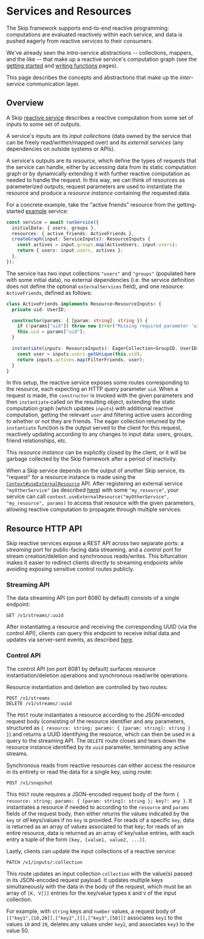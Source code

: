 # Services and Resources

The Skip framework supports end-to-end reactive programming: computations are evaluated reactively within each service, and data is pushed eagerly from reactive services to their consumers.

We've already seen the _intra_-service abstractions -- collections, mappers, and the like -- that make up a reactive service's computation graph (see the [getting started](getting_started.md) and [writing functions](functions.md) pages).

This page describes the concepts and abstractions that make up the _inter_-service communication layer.

## Overview

A Skip [reactive service](api/api/interfaces/SkipService) describes a reactive computation from some set of inputs to some set of outputs.

A service's inputs are its *input collections* (data owned by the service that can be freely read/written/mapped over) and its *external services* (any dependencies on outside systems or APIs).

A service's outputs are its *resource*, which define the types of requests that the service can handle, either by accessing data from its static computation graph or by dynamically extending it with further reactive computation as needed to handle the request.
In this way, we can think of resources as parameterized outputs; request parameters are used to instantiate the resource and produce a *resource instance* containing the requested data.

For a concrete example, take the "active friends" resource from the getting-started [example](getting_started.md#the-anatomy-of-a-skip-service) service:

```typescript
const service = await runService({
  initialData: { users, groups },
  resources: { active_friends: ActiveFriends },
  createGraph(input: ServiceInputs): ResourceInputs {
    const actives = input.groups.map(ActiveUsers, input.users);
    return { users: input.users, actives };
  },
});
```

The service has two input collections `"users"` and `"groups"` (populated here with some initial data), no external dependencies (i.e. the service definition does not define the optional `externalServices` field), and one resource: `ActiveFriends`, defined as follows:

```typescript
class ActiveFriends implements Resource<ResourceInputs> {
  private uid: UserID;

  constructor(params: { [param: string]: string }) {
    if (!params["uid"]) throw new Error("Missing required parameter 'uid'");
    this.uid = params["uid"];
  }

  instantiate(inputs: ResourceInputs): EagerCollection<GroupID, UserID> {
    const user = inputs.users.getUnique(this.uid);
    return inputs.actives.map(FilterFriends, user);
  }
}
```

In this setup, the reactive service exposes some routes corresponding to the resource, each expecting an HTTP query parameter `uid`.
When a request is made, the `constructor` is invoked with the given parameters and then `instantiate` called on the resulting object, extending the static computation graph (which updates `inputs`) with additional reactive computation, getting the relevant `user` and filtering active users according to whether or not they are friends.
The eager collection returned by the `instantiate` function is the output served to the client for this request, reactively updating according to any changes to input data: users, groups, friend relationships, etc.

This _resource instance_ can be explicitly closed by the client, or it will be garbage collected by the Skip framework after a period of inactivity.

When a Skip service depends on the output of another Skip service, its "request" for a resource instance is made using the [`Context#useExternalResource`](api/api/interfaces/Context#useexternalresource) API.
After registering an external service `"myOtherService"` (as described [here](externals.md)) with some `"my_resource"`, your service can call `context.useExternalResource("myOtherService", "my_resource", params)` to access that resource with the given parameters, allowing reactive computation to propagate through multiple services.

## Resource HTTP API

Skip reactive services expose a REST API across two separate ports: a *streaming* port for public-facing data streaming, and a *control* port for stream creation/deletion and synchronous reads/writes.
This bifurcation makes it easier to redirect clients directly to streaming endpoints while avoiding exposing sensitive control routes publicly.

### Streaming API

The data streaming API (on port 8080 by default) consists of a single endpoint:

```
GET /v1/streams/:uuid
```

After instantiating a resource and receiving the corresponding UUID (via the control API), clients can query this endpoint to receive initial data and updates via server-sent events, as described [here](client.md).

### Control API

The control API (on port 8081 by default) surfaces resource instantiation/deletion operations and synchronous read/write operations.

Resource instantiation and deletion are controlled by two routes:

```
POST /v1/streams
DELETE /v1/streams/:uuid
```

The `POST` route instantiates a resource according to the JSON-encoded request body (consisting of the resource identifier and any parameters, structured as `{ resource: string; params: { [param: string]: string } }`) and returns a UUID identifying the resource, which can then be used in a query to the streaming API.
The `DELETE` route closes and tears down the resource instance identified by its `uuid` parameter, terminating any active streams.

Synchronous reads from reactive resources can either access the resource in its entirety or read the data for a single key, using route:

```
POST /v1/snapshot
```

This `POST` route requires a JSON-encoded request body of the form `{ resource: string; params: { [param: string]: string }; key?: any }`.
It instantiates a resource if needed to according to the `resource` and `params` fields of the request body, then either returns the values indicated by the `key` or _all_ keys/values if no `key` is provided.
For reads of a specific `key`, data is returned as an array of values associated to that key; for reads of an entire resource, data is returned as an array of key/value entries, with each entry a tuple of the form `[key, [value1, value2, ...]]`.

Lastly, clients can update the input collections of a reactive service:

```
PATCH /v1/inputs/:collection
```

This route updates an input collection `collection` with the value(s) passed in its JSON-encoded request payload.
It updates multiple keys simultaneously with the data in the body of the request, which must be an array of `[K, V[]]` entries for the key/value types `K` and `V` of the input collection.

For example, with `string` keys and `number` values, a request body of `[["key1",[10,20]],["key2",[]],["key3",[50]]]` associates `key1` to the values `10` and `20`, deletes any values under `key2`, and associates `key3` to the value 50.
